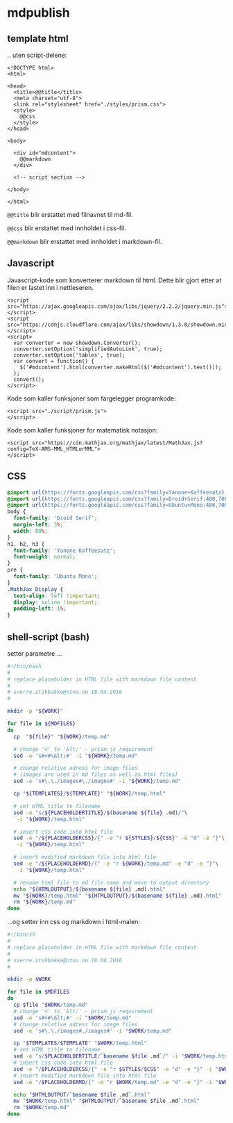 # mdpublish

## template html 

.. uten script-delene:

```markup
<!DOCTYPE html>
<html>

<head>
  <title>@@title</title>
  <meta charset="utf-8">
  <link rel="stylesheet" href="./styles/prism.css">
  <style>
    @@css
  </style>
</head>

<body>

  <div id="mdcontent">
    @@markdown
  </div>
  
  <!-- script section -->

</body>

</html>
```

`@@title`  blir erstattet med filnavnet til md-fil.

`@@css`  blir erstattet med innholdet i css-fil.

`@@markdown`  blir erstattet med innholdet i markdown-fil.


## Javascript

Javascript-kode som konverterer markdown til html. Dette blir gjort etter at filen 
er lastet inn i nettleseren.


```markup
<script src="https://ajax.googleapis.com/ajax/libs/jquery/2.2.2/jquery.min.js">
</script>
<script src="https://cdnjs.cloudflare.com/ajax/libs/showdown/1.3.0/showdown.min.js">
</script>
<script>
  var converter = new showdown.Converter();
  converter.setOption('simplifiedAutoLink', true);
  converter.setOption('tables', true);
  var convert = function() {
    $('#mdcontent').html(converter.makeHtml($('#mdcontent').text()));
  };
  convert();
</script>
```

Kode som kaller funksjoner som fargelegger programkode: 

```markup
<script src="./script/prism.js">
</script>
```

Kode som kaller funksjoner for matematisk notasjon:

```markup
<script src="https://cdn.mathjax.org/mathjax/latest/MathJax.js?config=TeX-AMS-MML_HTMLorMML">
</script>
```


## CSS


```css
@import url(https://fonts.googleapis.com/css?family=Yanone+Kaffeesatz);
@import url(https://fonts.googleapis.com/css?family=Droid+Serif:400,700,400italic);
@import url(https://fonts.googleapis.com/css?family=Ubuntu+Mono:400,700,400italic);
body {
  font-family: 'Droid Serif';
  margin-left: 3%;
  width: 80%;
}
h1, h2, h3 {
  font-family: 'Yanone Kaffeesatz';
  font-weight: normal;
}
pre {
  font-family: 'Ubuntu Mono';
}
.MathJax_Display {
  text-align: left !important;
  display: inline !important;
  padding-left: 1%;
}
```

## shell-script (bash)

setter parametre ...

```bash
#!/bin/bash
#
# replace placeholder in HTML file with markdown file content
#
# sverre.stikbakke@ntnu.no 18.04.2016
#

mkdir -p "${WORK}"

for file in ${MDFILES}
do
  cp  "${file}" "${WORK}/temp.md"

  # change '<' to '&lt;' - prism.js requirement
  sed -e 's#<#\&lt;#' -i "${WORK}/temp.md"

  # change relative adress for image files
  # (images are used in md files as well as html files)
  sed -e 's#\.\./images#\./images#' -i "${WORK}/temp.md"

  cp "${TEMPLATES}/${TEMPLATE}" "${WORK}/temp.html"

  # set HTML title to filename
  sed -e "s/${PLACEHOLDERTITLE}/$(basename ${file} .md)/"\
   -i "${WORK}/temp.html"

  # insert css code into html file
  sed -e "/${PLACEHOLDERCSS}/{" -e "r ${STYLES}/${CSS}" -e "d" -e "}"\
   -i "${WORK}/temp.html"

  # insert modified markdown file into html file
  sed -e "/${PLACEHOLDERMD}/{" -e "r ${WORK}/temp.md" -e "d" -e "}"\
   -i "${WORK}/temp.html"

  # rename html file to md file name and move to output directory
  echo "${HTMLOUTPUT}/$(basename ${file} .md).html"
  mv "${WORK}/temp.html" "${HTMLOUTPUT}/$(basename ${file} .md).html"
  rm "${WORK}/temp.md"
done

```


...og setter inn css og markdown i html-malen:

```bash
#!/bin/sh
#
# replace placeholder in HTML file with markdown file content
#
# sverre.stikbakke@ntnu.no 18.04.2016
#

mkdir -p $WORK

for file in $MDFILES
do
  cp $file "$WORK/temp.md"
  # change '<' to '&lt;' - prism.js requirement
  sed -e 's#<#\&lt;#' -i "$WORK/temp.md"
  # change relative adress for image files
  sed -e 's#\.\./images#./images#' -i "$WORK/temp.md"

  cp "$TEMPLATES/$TEMPLATE" "$WORK/temp.html"
  # set HTML title to filename
  sed -e "s/$PLACEHOLDERTITLE/`basename $file .md`/" -i "$WORK/temp.html"
  # insert css code into html file
  sed -e "/$PLACEHOLDERCSS/{" -e "r $STYLES/$CSS" -e "d" -e "}" -i "$WORK/temp.html"
  # insert modified markdown file into html file
  sed -e "/$PLACEHOLDERMD/{" -e "r $WORK/temp.md" -e "d" -e "}" -i "$WORK/temp.html"

  echo "$HTMLOUTPUT/`basename $file .md`.html"
  mv "$WORK/temp.html" "$HTMLOUTPUT/`basename $file .md`.html"
  rm "$WORK/temp.md"
done
```